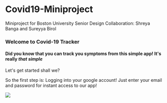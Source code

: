 # Covid19-Miniproject
Miniproject for Boston University Senior Design 
Collaboration: Shreya Banga and Sureyya Birol

### Welcome to Covid-19 Tracker
#### Did you know that you can track you symptoms from this simple app! It's really *that simple*
Let's get started shall we?

So the first step is: Logging into your google account! Just enter your email and password for instant 
access to our app!


![](admindashboard.gif)

